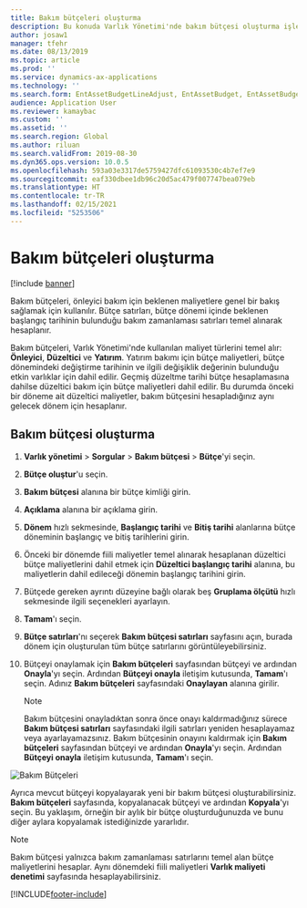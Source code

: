 ```yaml
---
title: Bakım bütçeleri oluşturma
description: Bu konuda Varlık Yönetimi'nde bakım bütçesi oluşturma işlemi açıklanmaktadır.
author: josaw1
manager: tfehr
ms.date: 08/13/2019
ms.topic: article
ms.prod: ''
ms.service: dynamics-ax-applications
ms.technology: ''
ms.search.form: EntAssetBudgetLineAdjust, EntAssetBudget, EntAssetBudgetRecalc, EntAssetBudgetCopy, EntAssetBudgetLine, EntAssetBudgetCreate, EntAssetBudgetApprove, EntAssetBudgetCalculateActualCost
audience: Application User
ms.reviewer: kamaybac
ms.custom: ''
ms.assetid: ''
ms.search.region: Global
ms.author: riluan
ms.search.validFrom: 2019-08-30
ms.dyn365.ops.version: 10.0.5
ms.openlocfilehash: 593a03e3317de5759427dfc61093530c4b7ef7e9
ms.sourcegitcommit: eaf330dbee1db96c20d5ac479f007747bea079eb
ms.translationtype: HT
ms.contentlocale: tr-TR
ms.lasthandoff: 02/15/2021
ms.locfileid: "5253506"
---
```

# <a name="create-maintenance-budgets"></a>Bakım bütçeleri oluşturma

[!include [banner](../../includes/banner.md)]

 



Bakım bütçeleri, önleyici bakım için beklenen maliyetlere genel bir bakış sağlamak için kullanılır. Bütçe satırları, bütçe dönemi içinde beklenen başlangıç tarihinin bulunduğu bakım zamanlaması satırları temel alınarak hesaplanır.

Bakım bütçeleri, Varlık Yönetimi'nde kullanılan maliyet türlerini temel alır: **Önleyici**, **Düzeltici** ve **Yatırım**. Yatırım bakımı için bütçe maliyetleri, bütçe dönemindeki değiştirme tarihinin ve ilgili değişiklik değerinin bulunduğu etkin varlıklar için dahil edilir. Geçmiş düzeltme tarihi bütçe hesaplamasına dahilse düzeltici bakım için bütçe maliyetleri dahil edilir. Bu durumda önceki bir döneme ait düzeltici maliyetler, bakım bütçesini hesapladığınız aynı gelecek dönem için hesaplanır.

## <a name="create-a-maintenance-budget"></a>Bakım bütçesi oluşturma

1. **Varlık yönetimi** \> **Sorgular** \> **Bakım bütçesi** \> **Bütçe**'yi seçin.
2. **Bütçe oluştur**'u seçin.
3. **Bakım bütçesi** alanına bir bütçe kimliği girin.
4. **Açıklama** alanına bir açıklama girin.
4. **Dönem** hızlı sekmesinde, **Başlangıç tarihi** ve **Bitiş tarihi** alanlarına bütçe döneminin başlangıç ve bitiş tarihlerini girin.
5. Önceki bir dönemde fiili maliyetler temel alınarak hesaplanan düzeltici bütçe maliyetlerini dahil etmek için **Düzeltici başlangıç tarihi** alanına, bu maliyetlerin dahil edileceği dönemin başlangıç tarihini girin.
6. Bütçede gereken ayrıntı düzeyine bağlı olarak beş **Gruplama ölçütü** hızlı sekmesinde ilgili seçenekleri ayarlayın.
7. **Tamam**'ı seçin.
8. **Bütçe satırları**'nı seçerek **Bakım bütçesi satırları** sayfasını açın, burada dönem için oluşturulan tüm bütçe satırlarını görüntüleyebilirsiniz.
9. Bütçeyi onaylamak için **Bakım bütçeleri** sayfasından bütçeyi ve ardından **Onayla**'yı seçin. Ardından **Bütçeyi onayla** iletişim kutusunda, **Tamam**'ı seçin. Adınız **Bakım bütçeleri** sayfasındaki **Onaylayan** alanına girilir.

    > [!NOTE]
    > Bakım bütçesini onayladıktan sonra önce onayı kaldırmadığınız sürece **Bakım bütçesi satırları** sayfasındaki ilgili satırları yeniden hesaplayamaz veya ayarlayamazsınız. Bakım bütçesinin onayını kaldırmak için **Bakım bütçeleri** sayfasından bütçeyi ve ardından **Onayla**'yı seçin. Ardından **Bütçeyi onayla** iletişim kutusunda, **Tamam**'ı seçin.

![Bakım Bütçeleri](media/01-maintenance-budgets.png)

Ayrıca mevcut bütçeyi kopyalayarak yeni bir bakım bütçesi oluşturabilirsiniz. **Bakım bütçeleri** sayfasında, kopyalanacak bütçeyi ve ardından **Kopyala**'yı seçin. Bu yaklaşım, örneğin bir aylık bir bütçe oluşturduğunuzda ve bunu diğer aylara kopyalamak istediğinizde yararlıdır.

> [!NOTE]
> Bakım bütçesi yalnızca bakım zamanlaması satırlarını temel alan bütçe maliyetlerini hesaplar. Aynı dönemdeki fiili maliyetleri **Varlık maliyeti denetimi** sayfasında hesaplayabilirsiniz. 


[!INCLUDE[footer-include](../../../includes/footer-banner.md)]